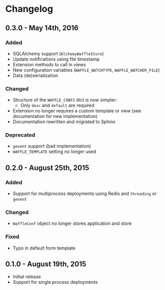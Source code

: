# Changelog

## 0.3.0 - May 14th, 2016

### Added

- SQLAlchemy support (`AlchemyWaffleStore`)
- Update notifications using file timestamp
- Extension methods to call in views
- New configuration variables (`WAFFLE_WATCHTYPE`, `WAFFLE_WATCHER_FILE`)
- Data (de)serialization

### Changed

- Structure of the `WAFFLE_CONFS` dict is now simpler:
    - Only `desc` and `default` are required
- Extension no longer requires a custom template or view (see documentation for
  new implementation)
- Documentation rewritten and migrated to Sphinx

### Deprecated

- `gevent` support (bad implementation)
- `WAFFLE_TEMPLATE` setting no longer used

## 0.2.0 - August 25th, 2015

### Added

- Support for multiprocess deployments using Redis and `threading` or `gevent`

### Changed

- `WaffleConf` object no longer stores application and store

### Fixed

- Typo in default form template

## 0.1.0 - August 19th, 2015

- Initial release
- Support for single process deployments
